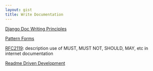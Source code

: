 ```yaml
---
layout: gist
title: Write Documentation
---
```


[Django Doc Writing Principles](https://jacobian.org/writing/great-documentation/)

[Pattern Forms](https://www.martinfowler.com/articles/writingPatterns.html)

[RFC2119](https://tools.ietf.org/html/rfc2119): description use of MUST, MUST NOT, SHOULD, MAY, etc in internet documentation

[Readme Driven Development](http://tom.preston-werner.com/2010/08/23/readme-driven-development.html)
